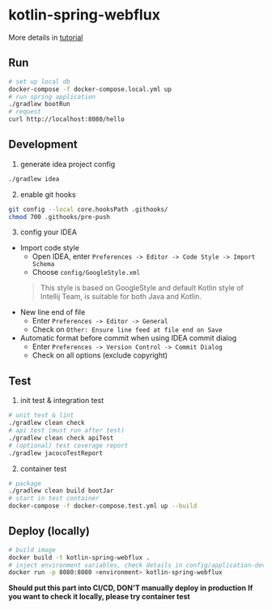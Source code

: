 # kotlin-spring-webflux

More details in [tutorial](./README-TUTORIAL.md)

## Run
```bash
# set up local db
docker-compose -f docker-compose.local.yml up
# run spring application
./gradlew bootRun
# request
curl http://localhost:8080/hello
```

## Development
1. generate idea project config
```bash
./gradlew idea
```

2. enable git hooks
```bash
git config --local core.hooksPath .githooks/ 
chmod 700 .githooks/pre-push
```

3. config your IDEA
- Import code style
    - Open IDEA, enter `Preferences -> Editor -> Code Style -> Import Schema`
    - Choose `config/GoogleStyle.xml`
    > This style is based on GoogleStyle and default Kotlin style of Intellij Team, is suitable for both Java and Kotlin.
- New line end of file
    - Enter `Preferences -> Editor -> General`
    - Check on `Other: Ensure line feed at file end on Save`
- Automatic format before commit when using IDEA commit dialog
    - Enter `Preferences -> Version Control -> Commit Dialog`
    - Check on all options (exclude copyright)

## Test
1. init test & integration test
```bash
# unit test & lint
./gradlew clean check
# api test (must run after test)
./gradlew clean check apiTest
# (optional) test coverage report
./gradlew jacocoTestReport
```

2. container test
```bash
# package
./gradlew clean build bootJar
# start in test container
docker-compose -f docker-compose.test.yml up --build
```

## Deploy (locally)

```bash
# build image
docker build -t kotlin-spring-webflux .
# inject environment variables, check details in config/application-dev.yml
docker run -p 8080:8080 <environment> kotlin-spring-webflux
```

**Should put this part into CI/CD, DON'T manually deploy in production**
**If you want to check it locally, please try container test**
